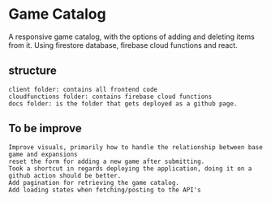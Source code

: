 # Game Catalog

A responsive game catalog, with the options of adding and deleting items from it.
Using firestore database, firebase cloud functions and react.

## structure
```
client folder: contains all frontend code
cloudfunctions folder: contains firebase cloud functions
docs folder: is the folder that gets deployed as a github page.
```

## To be improve

```
Improve visuals, primarily how to handle the relationship between base game and expansions
reset the form for adding a new game after submitting.
Took a shortcut in regards deploying the application, doing it on a github action should be better.
Add pagination for retrieving the game catalog.
Add loading states when fetching/posting to the API's
```